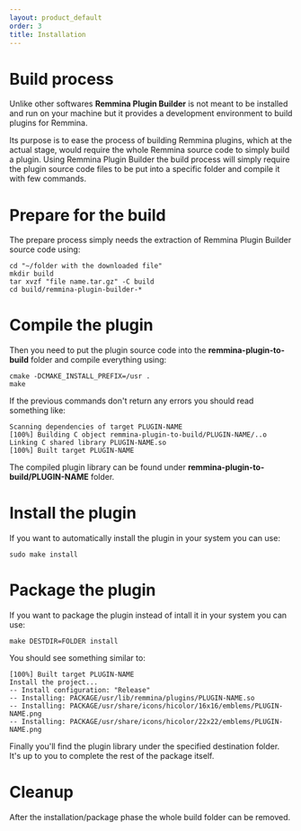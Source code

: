 ```yaml
---
layout: product_default
order: 3
title: Installation
---
```

# Build process

Unlike other softwares **Remmina Plugin Builder** is not meant to be installed
and run on your machine but it provides a development environment to build
plugins for Remmina.

Its purpose is to ease the process of building Remmina plugins, which at the
actual stage, would require the whole Remmina source code to simply build a plugin.
Using Remmina Plugin Builder the build process will simply require the plugin
source code files to be put into a specific folder and compile it with few commands.

# Prepare for the build

The prepare process simply needs the extraction of Remmina Plugin Builder source
code using:

```
cd "~/folder with the downloaded file"
mkdir build
tar xvzf "file name.tar.gz" -C build
cd build/remmina-plugin-builder-*
```

# Compile the plugin

Then you need to put the plugin source code into the **remmina-plugin-to-build**
folder and compile everything using:

```
cmake -DCMAKE_INSTALL_PREFIX=/usr .
make
```

If the previous commands don't return any errors you should read something like:

```
Scanning dependencies of target PLUGIN-NAME
[100%] Building C object remmina-plugin-to-build/PLUGIN-NAME/..o
Linking C shared library PLUGIN-NAME.so
[100%] Built target PLUGIN-NAME
```

The compiled plugin library can be found under
**remmina-plugin-to-build/PLUGIN-NAME** folder.

# Install the plugin

If you want to automatically install the plugin in your system you can use:
```
sudo make install
```

# Package the plugin

If you want to package the plugin instead of intall it in your system you can use:

```
make DESTDIR=FOLDER install
```

You should see something similar to:

```
[100%] Built target PLUGIN-NAME
Install the project...
-- Install configuration: "Release"
-- Installing: PACKAGE/usr/lib/remmina/plugins/PLUGIN-NAME.so
-- Installing: PACKAGE/usr/share/icons/hicolor/16x16/emblems/PLUGIN-NAME.png
-- Installing: PACKAGE/usr/share/icons/hicolor/22x22/emblems/PLUGIN-NAME.png
```

Finally you'll find the plugin library under the specified destination folder.
It's up to you to complete the rest of the package itself.

# Cleanup

After the installation/package phase the whole build folder can be removed.